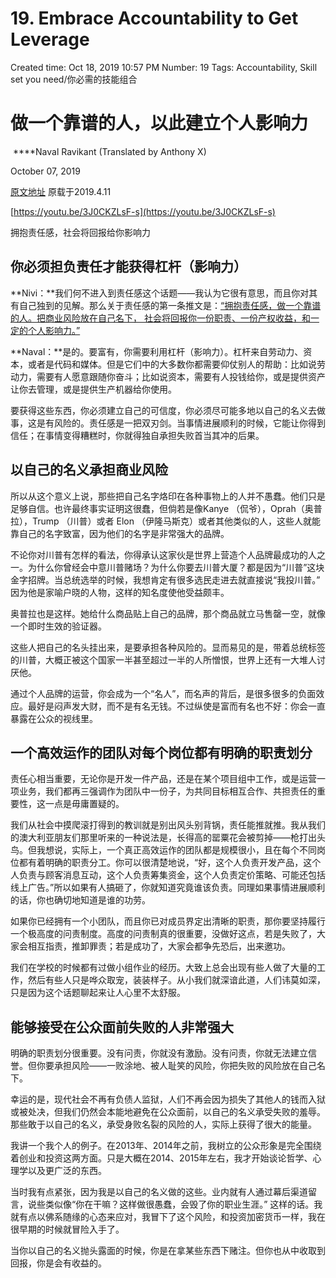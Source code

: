 # 19. Embrace Accountability to Get Leverage

Created time: Oct 18, 2019 10:57 PM
Number: 19
Tags: Accountability, Skill set you need/你必需的技能组合

# **做一个靠谱的人，以此建立个人影响力**

 ****Naval Ravikant (Translated by Anthony X)

October 07, 2019

[原文地址](https://nav.al/accountability-leverage#more-28492412) 原载于2019.4.11

[https://youtu.be/3J0CKZLsF-s](https://youtu.be/3J0CKZLsF-s)

拥抱责任感，社会将回报给你影响力

## **你必须担负责任才能获得杠杆（影响力）**

**Nivi：**我们何不进入到责任感这个话题——我认为它很有意思，而且你对其有自己独到的见解。那么关于责任感的第一条推文是：[“拥抱责任感，做一个靠谱的人。把商业风险放在自己名下， 社会将回报你一份职责、一份产权收益，和一定的个人影响力。”](https://twitter.com/naval/status/1002105652792066048)

**Naval：**是的。要富有，你需要利用杠杆（影响力）。杠杆来自劳动力、资本，或者是代码和媒体。但是它们中的大多数你都需要仰仗别人的帮助：比如说劳动力，需要有人愿意跟随你奋斗；比如说资本，需要有人投钱给你，或是提供资产让你去管理，或是提供生产机器给你使用。

要获得这些东西，你必须建立自己的可信度，你必须尽可能多地以自己的名义去做事，这是有风险的。责任感是一把双刃剑。当事情进展顺利的时候，它能让你得到信任；在事情变得糟糕时，你就得独自承担失败首当其冲的后果。

## **以自己的名义承担商业风险**

所以从这个意义上说，那些把自己名字烙印在各种事物上的人并不愚蠢。他们只是足够自信。也许最终事实证明这很蠢，但倘若是像Kanye （侃爷），Oprah（奥普拉），Trump （川普）或者 Elon （伊隆马斯克）或者其他类似的人，这些人就能靠自己的名字致富，因为他们的名字是非常强大的品牌。

不论你对川普有怎样的看法，你得承认这家伙是世界上营造个人品牌最成功的人之一。为什么你曾经会中意川普赌场？为什么你要去川普大厦？都是因为“川普”这块金字招牌。当总统选举的时候，我想肯定有很多选民走进去就直接说“我投川普。” 因为他是家喻户晓的人物，这样的知名度使他受益颇丰。

奥普拉也是这样。她给什么商品贴上自己的品牌，那个商品就立马售罄一空，就像一个即时生效的验证器。

这些人把自己的名头挂出来，是要承担各种风险的。显而易见的是，带着总统标签的川普，大概正被这个国家一半甚至超过一半的人所憎恨，世界上还有一大堆人讨厌他。

通过个人品牌的运营，你会成为一个“名人”，而名声的背后，是很多很多的负面效应。最好是闷声发大财，而不是有名无钱。不过纵使是富而有名也不好：你会一直暴露在公众的视线里。

## **一个高效运作的团队对每个岗位都有明确的职责划分**

责任心相当重要，无论你是开发一件产品，还是在某个项目组中工作，或是运营一项业务，我们都再三强调作为团队中一份子，为共同目标相互合作、共担责任的重要性，这一点是毋庸置疑的。

我们从社会中摸爬滚打得到的教训就是别出风头别背锅，责任能推就推。我从我们的澳大利亚朋友们那里听来的一种说法是，长得高的罂粟花会被剪掉——枪打出头鸟。但我想说，实际上，一个真正高效运作的团队都是规模很小，且在每个不同岗位都有着明确的职责分工。你可以很清楚地说，“好，这个人负责开发产品，这个人负责与顾客消息互动，这个人负责筹集资金，这个人负责定价策略、可能还包括线上广告。”所以如果有人搞砸了，你就知道究竟谁该负责。同理如果事情进展顺利的话，你也确切地知道是谁的功劳。

如果你已经拥有一个小团队，而且你已对成员界定出清晰的职责，那你要坚持履行一个极高度的问责制度。高度的问责制真的很重要，没做好这点，若是失败了，大家会相互指责，推卸罪责；若是成功了，大家会都争先恐后，出来邀功。

我们在学校的时候都有过做小组作业的经历。大致上总会出现有些人做了大量的工作，然后有些人只是哗众取宠，装装样子。从小我们就深谙此道，人们讳莫如深，只是因为这个话题聊起来让人心里不太舒服。

## **能够接受在公众面前失败的人非常强大**

明确的职责划分很重要。没有问责，你就没有激励。没有问责，你就无法建立信誉。但你要承担风险——一败涂地、被人耻笑的风险，你把失败的风险放在自己名下。

幸运的是，现代社会不再有负债人监狱，人们不再会因为损失了其他人的钱而入狱或被处决，但我们仍然会本能地避免在公众面前，以自己的名义承受失败的羞辱。那些敢于以自己的名义，承受身败名裂的风险的人，实际上获得了很大的能量。

我讲一个我个人的例子。在2013年、2014年之前，我树立的公众形象是完全围绕着创业和投资这两方面。只是大概在2014、2015年左右，我才开始谈论哲学、心理学以及更广泛的东西。

当时我有点紧张，因为我是以自己的名义做的这些。业内就有人通过幕后渠道留言，说些类似像“你在干嘛？这样做很愚蠢，会毁了你的职业生涯。” 这样的话。我就有点以佛系随缘的心态来应对，我冒下了这个风险，和投资加密货币一样，我在很早期的时候就冒险入手了。

当你以自己的名义抛头露面的时候，你是在拿某些东西下赌注。但你也从中收取到回报，你是会有收益的。